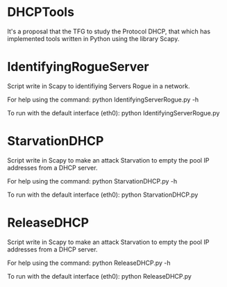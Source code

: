 # DHCPTools
It's a proposal that the TFG to study the Protocol DHCP, that which has implemented tools written in Python using the library Scapy.

# IdentifyingRogueServer
Script write in Scapy to identifiying Servers Rogue in a network.

For help using the command: python IdentifyingServerRogue.py -h

To run with the default interface (eth0): python IdentifyingServerRogue.py

# StarvationDHCP
Script write in Scapy to make an attack Starvation to empty the pool IP addresses from a DHCP server.

For help using the command: python StarvationDHCP.py -h

To run with the default interface (eth0): python StarvationDHCP.py

# ReleaseDHCP
Script write in Scapy to make an attack Starvation to empty the pool IP addresses from a DHCP server.

For help using the command: python ReleaseDHCP.py -h

To run with the default interface (eth0): python ReleaseDHCP.py
